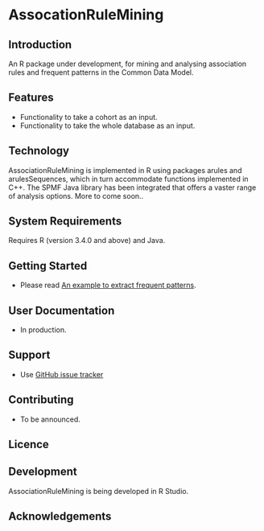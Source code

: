 # AssocationRuleMining

## Introduction

An R package under development, for mining and analysing association rules and frequent patterns in the Common Data Model. 

## Features

- Functionality to take a cohort as an input.
- Functionality to take the whole database as an input.

## Technology

AssociationRuleMining is implemented in R using packages arules and arulesSequences, which in turn accommodate functions implemented in C++. The SPMF Java library has been integrated that offers a vaster range of analysis options. More to come soon..

## System Requirements

Requires R (version 3.4.0 and above) and Java.

## Getting Started

- Please read [An example to extract frequent patterns](https://github.com/mi-erasmusmc/AssociationRuleMining/examples/ExampleWorkflow.pdf).

## User Documentation

- In production.

## Support

- Use [GitHub issue tracker](https://github.com/mi-erasmusmc/AssociationRuleMining/issues)

## Contributing

- To be announced.

## Licence

## Development

AssociationRuleMining is being developed in R Studio.

## Acknowledgements
